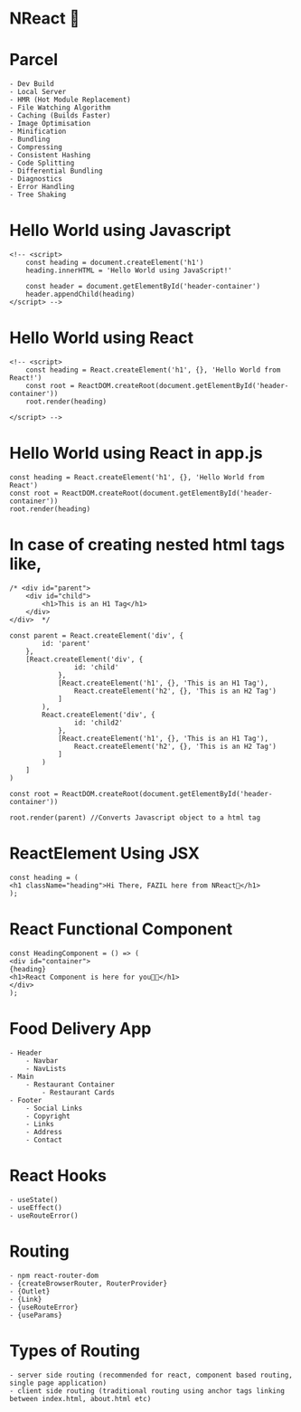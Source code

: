 # NReact 🚀

# Parcel

    - Dev Build
    - Local Server
    - HMR (Hot Module Replacement)
    - File Watching Algorithm
    - Caching (Builds Faster)
    - Image Optimisation
    - Minification
    - Bundling
    - Compressing
    - Consistent Hashing
    - Code Splitting
    - Differential Bundling
    - Diagnostics
    - Error Handling
    - Tree Shaking

# Hello World using Javascript

    <!-- <script>
        const heading = document.createElement('h1')
        heading.innerHTML = 'Hello World using JavaScript!'

        const header = document.getElementById('header-container')
        header.appendChild(heading)
    </script> -->

# Hello World using React

    <!-- <script>
        const heading = React.createElement('h1', {}, 'Hello World from React!')
        const root = ReactDOM.createRoot(document.getElementById('header-container'))
        root.render(heading)

    </script> -->

# Hello World using React in app.js

    const heading = React.createElement('h1', {}, 'Hello World from React')
    const root = ReactDOM.createRoot(document.getElementById('header-container'))
    root.render(heading)

# In case of creating nested html tags like,

    /* <div id="parent">
        <div id="child">
            <h1>This is an H1 Tag</h1>
        </div>
    </div>  */

    const parent = React.createElement('div', {
            id: 'parent'
        },
        [React.createElement('div', {
                    id: 'child'
                },
                [React.createElement('h1', {}, 'This is an H1 Tag'),
                    React.createElement('h2', {}, 'This is an H2 Tag')
                ]
            ),
            React.createElement('div', {
                    id: 'child2'
                },
                [React.createElement('h1', {}, 'This is an H1 Tag'),
                    React.createElement('h2', {}, 'This is an H2 Tag')
                ]
            )
        ]
    )

    const root = ReactDOM.createRoot(document.getElementById('header-container'))

    root.render(parent) //Converts Javascript object to a html tag

# ReactElement Using JSX

    const heading = (
    <h1 className="heading">Hi There, FAZIL here from NReact🚀</h1>
    );

# React Functional Component

    const HeadingComponent = () => (
    <div id="container">
    {heading}
    <h1>React Component is here for you👋🔥</h1>
    </div>
    );

# Food Delivery App
    - Header
        - Navbar
        - NavLists
    - Main
        - Restaurant Container
            - Restaurant Cards
    - Footer
        - Social Links
        - Copyright
        - Links
        - Address
        - Contact

# React Hooks
    - useState()
    - useEffect()
    - useRouteError()

# Routing
    - npm react-router-dom
    - {createBrowserRouter, RouterProvider}
    - {Outlet}
    - {Link}
    - {useRouteError} 
    - {useParams}

# Types of Routing
    - server side routing (recommended for react, component based routing, single page application)
    - client side routing (traditional routing using anchor tags linking between index.html, about.html etc)